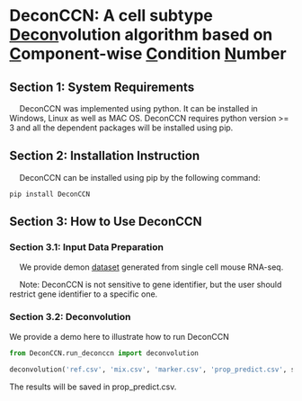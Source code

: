 # DeconCCN: A cell subtype <u>Decon</u>volution algorithm based on <u>C</u>omponent-wise <u>C</u>ondition <u>N</u>umber

## Section 1: System Requirements
&emsp; DeconCCN was implemented using python. It can be installed in Windows, Linux as well as MAC OS. DeconCCN requires python version >= 3 and all the dependent packages will be installed using pip.

## Section 2: Installation Instruction

&emsp; DeconCCN can be installed using pip by the following command:

``` shell
pip install DeconCCN
```


## Section 3: How to Use DeconCCN

### Section 3.1: Input Data Preparation

&emsp; We provide demon [dataset](https://github.com/HanwenXuTHU/DeconCCN/tree/master/demo_data) generated from single cell mouse RNA-seq.

&emsp; Note: DeconCCN is not sensitive to gene identifier, but the user should restrict gene identifier to a specific one.


### Section 3.2: Deconvolution

We provide a demo here to illustrate how to run DeconCCN

``` Python
from DeconCCN.run_deconccn import deconvolution

deconvolution('ref.csv', 'mix.csv', 'marker.csv', 'prop_predict.csv', scale=0.01)
```

The results will be saved in prop_predict.csv.


